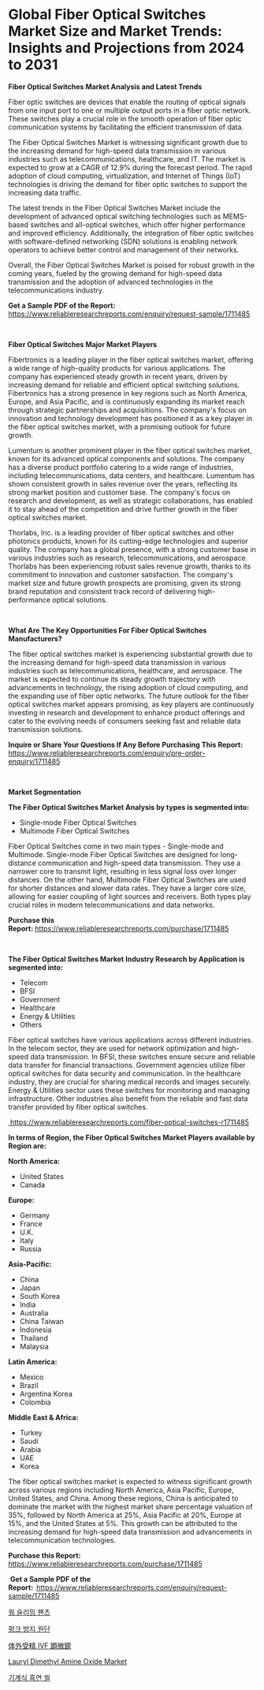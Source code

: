 <p><h1>Global Fiber Optical Switches Market Size and Market Trends: Insights and Projections from 2024 to 2031</h1></p><p><strong>Fiber Optical Switches Market Analysis and Latest Trends</strong></p>
<p><p>Fiber optic switches are devices that enable the routing of optical signals from one input port to one or multiple output ports in a fiber optic network. These switches play a crucial role in the smooth operation of fiber optic communication systems by facilitating the efficient transmission of data.</p><p>The Fiber Optical Switches Market is witnessing significant growth due to the increasing demand for high-speed data transmission in various industries such as telecommunications, healthcare, and IT. The market is expected to grow at a CAGR of 12.9% during the forecast period. The rapid adoption of cloud computing, virtualization, and Internet of Things (IoT) technologies is driving the demand for fiber optic switches to support the increasing data traffic.</p><p>The latest trends in the Fiber Optical Switches Market include the development of advanced optical switching technologies such as MEMS-based switches and all-optical switches, which offer higher performance and improved efficiency. Additionally, the integration of fiber optic switches with software-defined networking (SDN) solutions is enabling network operators to achieve better control and management of their networks.</p><p>Overall, the Fiber Optical Switches Market is poised for robust growth in the coming years, fueled by the growing demand for high-speed data transmission and the adoption of advanced technologies in the telecommunications industry.</p></p>
<p><strong>Get a Sample PDF of the Report:&nbsp;</strong> <a href="https://www.reliableresearchreports.com/enquiry/request-sample/1711485">https://www.reliableresearchreports.com/enquiry/request-sample/1711485</a></p>
<p>&nbsp;</p>
<p><strong>Fiber Optical Switches Major Market Players</strong></p>
<p><p>Fibertronics is a leading player in the fiber optical switches market, offering a wide range of high-quality products for various applications. The company has experienced steady growth in recent years, driven by increasing demand for reliable and efficient optical switching solutions. Fibertronics has a strong presence in key regions such as North America, Europe, and Asia Pacific, and is continuously expanding its market reach through strategic partnerships and acquisitions. The company's focus on innovation and technology development has positioned it as a key player in the fiber optical switches market, with a promising outlook for future growth.</p><p>Lumentum is another prominent player in the fiber optical switches market, known for its advanced optical components and solutions. The company has a diverse product portfolio catering to a wide range of industries, including telecommunications, data centers, and healthcare. Lumentum has shown consistent growth in sales revenue over the years, reflecting its strong market position and customer base. The company's focus on research and development, as well as strategic collaborations, has enabled it to stay ahead of the competition and drive further growth in the fiber optical switches market.</p><p>Thorlabs, Inc. is a leading provider of fiber optical switches and other photonics products, known for its cutting-edge technologies and superior quality. The company has a global presence, with a strong customer base in various industries such as research, telecommunications, and aerospace. Thorlabs has been experiencing robust sales revenue growth, thanks to its commitment to innovation and customer satisfaction. The company's market size and future growth prospects are promising, given its strong brand reputation and consistent track record of delivering high-performance optical solutions.</p></p>
<p>&nbsp;</p>
<p><strong>What Are The Key Opportunities For Fiber Optical Switches Manufacturers?</strong></p>
<p><p>The fiber optical switches market is experiencing substantial growth due to the increasing demand for high-speed data transmission in various industries such as telecommunications, healthcare, and aerospace. The market is expected to continue its steady growth trajectory with advancements in technology, the rising adoption of cloud computing, and the expanding use of fiber optic networks. The future outlook for the fiber optical switches market appears promising, as key players are continuously investing in research and development to enhance product offerings and cater to the evolving needs of consumers seeking fast and reliable data transmission solutions.</p></p>
<p><strong>Inquire or Share Your Questions If Any Before Purchasing This Report:</strong> <a href="https://www.reliableresearchreports.com/enquiry/pre-order-enquiry/1711485">https://www.reliableresearchreports.com/enquiry/pre-order-enquiry/1711485</a></p>
<p>&nbsp;</p>
<p><strong>Market Segmentation</strong></p>
<p><strong>The Fiber Optical Switches Market Analysis by types is segmented into:</strong></p>
<p><ul><li>Single-mode Fiber Optical Switches</li><li>Multimode Fiber Optical Switches</li></ul></p>
<p><p>Fiber Optical Switches come in two main types - Single-mode and Multimode. Single-mode Fiber Optical Switches are designed for long-distance communication and high-speed data transmission. They use a narrower core to transmit light, resulting in less signal loss over longer distances. On the other hand, Multimode Fiber Optical Switches are used for shorter distances and slower data rates. They have a larger core size, allowing for easier coupling of light sources and receivers. Both types play crucial roles in modern telecommunications and data networks.</p></p>
<p><strong>Purchase this Report:&nbsp;</strong><a href="https://www.reliableresearchreports.com/purchase/1711485">https://www.reliableresearchreports.com/purchase/1711485</a></p>
<p>&nbsp;</p>
<p><strong>The Fiber Optical Switches Market Industry Research by Application is segmented into:</strong></p>
<p><ul><li>Telecom</li><li>BFSI</li><li>Government</li><li>Healthcare</li><li>Energy & Utilities</li><li>Others</li></ul></p>
<p><p>Fiber optical switches have various applications across different industries. In the telecom sector, they are used for network optimization and high-speed data transmission. In BFSI, these switches ensure secure and reliable data transfer for financial transactions. Government agencies utilize fiber optical switches for data security and communication. In the healthcare industry, they are crucial for sharing medical records and images securely. Energy & Utilities sector uses these switches for monitoring and managing infrastructure. Other industries also benefit from the reliable and fast data transfer provided by fiber optical switches.</p></p>
<p><a href="https://www.reliableresearchreports.com/fiber-optical-switches-r1711485">&nbsp;https://www.reliableresearchreports.com/fiber-optical-switches-r1711485</a></p>
<p><strong>In terms of Region, the Fiber Optical Switches Market Players available by Region are:</strong></p>
<p>
    <p> <strong> North America: </strong>
        <ul>
            <li>United States</li>
            <li>Canada</li>
        </ul>
        </p> 
    <p> <strong> Europe: </strong>
        <ul>
            <li>Germany</li>
            <li>France</li>
            <li>U.K.</li>
            <li>Italy</li>
            <li>Russia</li>
        </ul>
        </p> 
    <p> <strong> Asia-Pacific: </strong>
        <ul>
            <li>China</li>
            <li>Japan</li>
            <li>South Korea</li>
            <li>India</li>
            <li>Australia</li>
            <li>China Taiwan</li>
            <li>Indonesia</li>
            <li>Thailand</li>
            <li>Malaysia</li>
        </ul>
        </p> 
    <p> <strong> Latin America: </strong>
        <ul>
            <li>Mexico</li>
            <li>Brazil</li>
            <li>Argentina Korea</li>
            <li>Colombia</li>
        </ul>
        </p> 
    <p> <strong> Middle East & Africa: </strong>
        <ul>
            <li>Turkey</li>
            <li>Saudi</li>
            <li>Arabia</li>
            <li>UAE</li>
            <li>Korea</li>
        </ul>
    </p>
    </p>
<p><p>The fiber optical switches market is expected to witness significant growth across various regions including North America, Asia Pacific, Europe, United States, and China. Among these regions, China is anticipated to dominate the market with the highest market share percentage valuation of 35%, followed by North America at 25%, Asia Pacific at 20%, Europe at 15%, and the United States at 5%. This growth can be attributed to the increasing demand for high-speed data transmission and advancements in telecommunication technologies.</p></p>
<p><strong>Purchase this Report: </strong><a href="https://www.reliableresearchreports.com/purchase/1711485">https://www.reliableresearchreports.com/purchase/1711485</a></p>
<p>&nbsp;<strong>Get a Sample PDF of the Report:&nbsp;&nbsp;</strong><a href="https://www.reliableresearchreports.com/enquiry/request-sample/1711485">https://www.reliableresearchreports.com/enquiry/request-sample/1711485</a></p>
<p><strong></strong></p>
<p><p><a href="https://github.com/sammyUltyylrich9067856/Market-Research-Report-List-2/blob/main/8724659107206.md">웜 슬리밍 팬츠</a></p><p><a href="https://medium.com/@kalimetz2023/%EC%A3%BC%EC%82%AC-%EB%B0%A9%EC%A7%80-%EC%9B%90%EB%8B%A8-%EC%8B%9C%EC%9E%A5-%EA%B7%9C%EB%AA%A8-%EB%B0%8F-%EC%8B%9C%EC%9E%A5-%EB%8F%99%ED%96%A5-%EC%99%84%EC%A0%84%ED%95%9C-%EC%82%B0%EC%97%85-%EA%B0%9C%EC%9A%94-2024%EB%85%84%EB%B6%80%ED%84%B0-2031%EB%85%84%EA%B9%8C%EC%A7%80-8026699bb0b2">펑크 방지 원단</a></p><p><a href="https://github.com/dathomson6534/Market-Research-Report-List-1/blob/main/3380822126847.md">体外受精 IVF 顕微鏡</a></p><p><a href="https://github.com/EveKerluke2023/Market-Research-Report-List-1/blob/main/lauryl-dimethyl-amine-oxide-market.md">Lauryl Dimethyl Amine Oxide Market</a></p><p><a href="https://medium.com/@corneliutrifa2022/%EC%84%B8%EA%B3%84-%EA%B8%B0%EA%B3%84-%EA%B7%B8%EB%9E%98%ED%95%8F-%EC%94%B0-%EC%82%B0%EC%97%85-%EC%9C%A0%ED%98%95-%EC%9D%91%EC%9A%A9%EB%B6%84%EC%95%BC-%EC%8B%9C%EC%9E%A5-%EC%B0%B8%EA%B0%80%EC%9E%90-%EC%A7%80%EC%97%AD%EB%B3%84-%EC%84%B1%EC%9E%A5-%EB%B6%84%EC%84%9D-%EB%B0%8F-%EB%AF%B8%EB%9E%98-%EC%8B%9C%EB%82%98%EB%A6%AC%EC%98%A4-2024-2031-6be6842badd5">기계식 흑연 씰</a></p></p>
